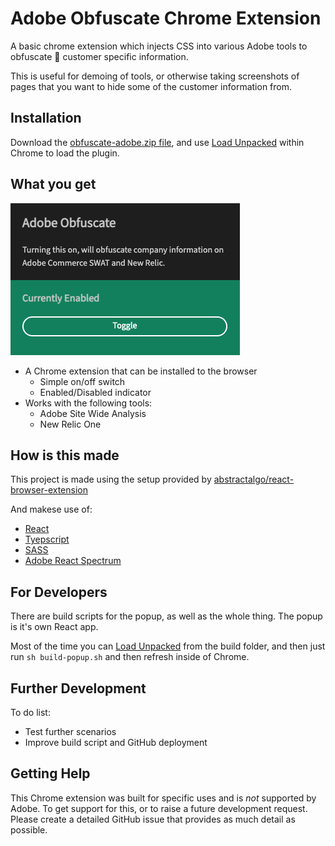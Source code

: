 # Adobe Obfuscate Chrome Extension

A basic chrome extension which injects CSS into various Adobe tools to obfuscate :see_no_evil: customer specific information.

This is useful for demoing of tools, or otherwise taking screenshots of pages that you want to hide some of the customer information from.

## Installation

Download the [obfuscate-adobe.zip file](https://github.com/jasonfordAdobe/obfuscate-chrome-extension/releases), and use [Load Unpacked](https://webkul.com/blog/how-to-install-the-unpacked-extension-in-chrome/) within Chrome to load the plugin.

## What you get

![Chrome Extension Screenshot](docs/images/chrome-extension-screenshot.png)

-   A Chrome extension that can be installed to the browser
    -   Simple on/off switch
    -   Enabled/Disabled indicator
-   Works with the following tools:
    -   Adobe Site Wide Analysis
    -   New Relic One

## How is this made

This project is made using the setup provided by [abstractalgo/react-browser-extension](https://github.com/abstractalgo/react-browser-extension)

And makese use of:

-   [React](https://github.com/facebook/react)
-   [Tyepscript](https://github.com/microsoft/TypeScript)
-   [SASS](https://github.com/sass/sass)
-   [Adobe React Spectrum](https://github.com/adobe/react-spectrum)

## For Developers

There are build scripts for the popup, as well as the whole thing. The popup is it's own React app.

Most of the time you can [Load Unpacked](https://webkul.com/blog/how-to-install-the-unpacked-extension-in-chrome/) from the build folder, and then just run `sh build-popup.sh` and then refresh inside of Chrome.

## Further Development

To do list:

-   Test further scenarios
-   Improve build script and GitHub deployment

## Getting Help

This Chrome extension was built for specific uses and is _not_ supported by Adobe. To get support for this, or to raise a future development request. Please create a detailed GitHub issue that provides as much detail as possible.
